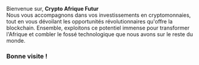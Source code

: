 Bienvenue sur, **Crypto Afrique Futur**  
Nous vous accompagnons dans vos investissements en cryptomonnaies, tout en vous dévoilant les opportunités révolutionnaires qu'offre la blockchain. Ensemble, exploitons ce potentiel immense pour transformer l'Afrique et combler le fossé technologique que nous avons sur le reste du monde.
### Bonne visite !
